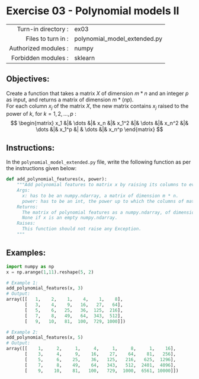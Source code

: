 # Exercise 03 - Polynomial models II

|                         |                     |
| -----------------------:| ------------------  |
|   Turn-in directory :   |  ex03               |
|   Files to turn in :    |  polynomial_model_extended.py      |
|   Authorized modules :  |  numpy              |
|   Forbidden modules :   |  sklearn            |

## Objectives:  
Create a function that takes a matrix $X$ of dimension $m * n$ and an integer $p$ as input, and returns a matrix of dimension $m * (np)$.  
For each column $x_j$ of the matrix $X$, the new matrix contains 
$x_j$ raised to the power of $k$, for $k = 1, 2, ..., p$ :
$$
\begin{matrix}
x_1 &|& \dots &|& x_n &|& x_1^2 &|& \dots &|& x_n^2 &|& \dots &|& x_1^p &| & \dots &|& x_n^p
\end{matrix}
$$

## Instructions:
In the `polynomial_model_extended.py` file, write the following function as per the instructions given below:
```python
def add_polynomial_features(x, power):
    """Add polynomial features to matrix x by raising its columns to every power in the range of 1 up to the power given in argument.  
    Args:
      x: has to be an numpy.ndarray, a matrix of dimension m * n.
      power: has to be an int, the power up to which the columns of matrix x are going to be raised.
    Returns:
      The matrix of polynomial features as a numpy.ndarray, of dimension m * (np), containg the polynomial feature values for all training examples.
      None if x is an empty numpy.ndarray.
    Raises:
      This function should not raise any Exception.
    """
```

## Examples:
```python
import numpy as np
x = np.arange(1,11).reshape(5, 2)

# Example 1:
add_polynomial_features(x, 3)
# Output:
array([[   1,    2,    1,    4,    1,    8],
       [   3,    4,    9,   16,   27,   64],
       [   5,    6,   25,   36,  125,  216],
       [   7,    8,   49,   64,  343,  512],
       [   9,   10,   81,  100,  729, 1000]])

# Example 2:
add_polynomial_features(x, 5)
# Output:
array([[    1,     2,     1,     4,     1,     8,     1,    16],
       [    3,     4,     9,    16,    27,    64,    81,   256],
       [    5,     6,    25,    36,   125,   216,   625,  1296],
       [    7,     8,    49,    64,   343,   512,  2401,  4096],
       [    9,    10,    81,   100,   729,  1000,  6561, 10000]])
```
